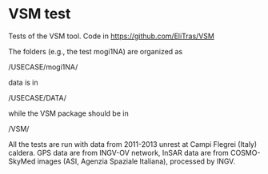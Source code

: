 # VSM test
Tests of the VSM tool. Code in https://github.com/EliTras/VSM

The folders (e.g., the test mogi1NA) are organized as

<path>/USECASE/mogi1NA/
  
data is in 
  
<path>/USECASE/DATA/
  
while the VSM package should be in
  
<path>/VSM/

All the tests are run with data from 2011-2013 unrest at Campi Flegrei (Italy) caldera. GPS data are from INGV-OV network, InSAR data are from COSMO-SkyMed images (ASI, Agenzia Spaziale Italiana), processed by INGV.
